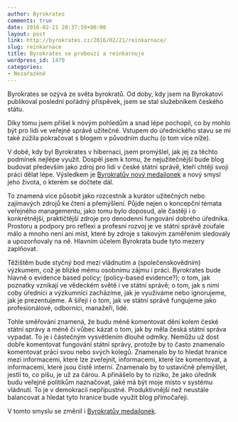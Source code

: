 ```yaml
---
author: Byrokrates
comments: true
date: 2016-02-21 20:37:59+00:00
layout: post
link: http://byrokrates.cz/2016/02/21/reinkarnace/
slug: reinkarnace
title: Byrokrates se probouzí a reinkarnuje
wordpress_id: 1470
categories:
- Nezařazené
---
```


Byrokrates se ozývá ze světa byrokratů. Od doby, kdy jsem na Byrokatovi publikoval poslední pořádný příspěvek, jsem se stal služebníkem českého státu.

Díky tomu jsem přišel k novým pohledům a snad lépe pochopil, co by mohlo být pro lidi ve veřejné správě užitečné. Vstupem do úřednického stavu se mi také zúžila pokračovat s blogem v původním duchu (o tom více níže).

V době, kdy byl Byrokrates v hibernaci, jsem promýšlel, jak jej za těchto podmínek nejlépe využít. Dospěl jsem k tomu, že nejužitečnější bude blog   budovat především jako zdroj pro lidi v české státní správě, kteří chtějí svoji práci dělat lépe.  Výsledkem je [Byrokratův nový medailonek](/about) a nový smysl jeho života, o kterém se dočtete dál.

<!-- more -->

To znamená více působit jako rozcestník a kurátor užitečných nebo zajímavých zdrojů ke čtení a přemýšlení. Půjde nejen o koncepční témata veřejného managementu, jako tomu bylo doposud, ale častěji i o konkrétnější, praktičtější zdroje pro denodenní fungování dobrého úředníka. Prostoru a podpory pro reflexi a profesní rozvoj je ve státní správě zoufale málo a mnoho není ani míst, které by zdroje s takovým zaměřením sledovaly a upozorňovaly na ně. Hlavním účelem Byrokrata bude tyto mezery zaplňovat.

Těžištěm bude styčný bod mezi vládnutím a (společenskovědním) výzkumem, což je blízké mému osobnímu zájmu i práci. Byrokrates bude hlavně o evidence based policy; (policy-based evidence?); o tom, jak poznatky vznikají ve vědeckém světě i ve státní správě; o tom, jak s nimi coby úředníci a výzkumníci zacházíme, jak je využíváme nebo ignorujeme, jak je prezentujeme. A šířeji i o tom, jak ve státní správě fungujeme jako profesionálové, odborníci, manažeři, lidé.

Tohle směřování znamená, že budu méně komentovat dění kolem české státní správy a méně či vůbec kázat o tom, jak by měla česká státní správa vypadat. To je i částečným vysvětlením dlouhé odmlky. Nemůžu už dost dobře komentovat fungování státní správy, protože by to často znamenalo komentovat práci svou nebo svých kolegů. Znamenalo by to hledat hranice mezi informacemi, které lze zveřejnit, informacemi, které lze komentovat, a informacemi, které jsou čistě interní. Znamenalo by to ustavičně přemýšlet, jestli to, co píšu, je už za čárou. A  přinášelo by to riziko, že jako úředník budu veřejně politikům naznačovat, jaké má být moje místo v systému vládnutí. To je v demokracii nepřípustné. Produktivnější než neustále balancovat a hledat tyto hranice bude využít blog přímočařeji.

V tomto smyslu se změnil i [Byrokratův medailonek](/about).
